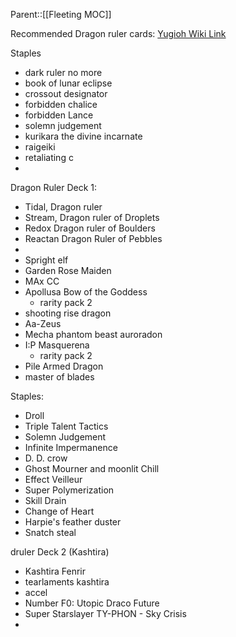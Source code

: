 Parent::[[Fleeting MOC]]

Recommended Dragon ruler cards: [Yugioh Wiki Link](https://yugioh.fandom.com/wiki/Dragon_Ruler)

Staples
- dark ruler no more
- book of lunar eclipse
- crossout designator
- forbidden chalice
- forbidden Lance 
- solemn judgement
- kurikara the divine incarnate
- raigeiki
- retaliating c
- 





Dragon Ruler Deck 1:
- Tidal, Dragon ruler
- Stream, Dragon ruler of Droplets
- Redox Dragon ruler of Boulders
- Reactan Dragon Ruler of Pebbles
- 
- Spright elf
- Garden Rose Maiden
- MAx CC
- Apollusa Bow of the Goddess
	- rarity pack 2
- shooting rise dragon
- Aa-Zeus
- Mecha phantom beast auroradon
- I:P Masquerena
	- rarity pack 2
- Pile Armed Dragon
- master of blades



Staples:
- Droll
- Triple Talent Tactics
- Solemn Judgement
- Infinite Impermanence
- D. D. crow
- Ghost Mourner and moonlit Chill
- Effect Veilleur
- Super Polymerization
- Skill Drain
- Change of Heart
- Harpie's feather duster
- Snatch steal

druler Deck 2 (Kashtira)
- Kashtira Fenrir
- tearlaments kashtira
- accel
- Number F0: Utopic Draco Future
- Super Starslayer TY-PHON - Sky Crisis
- 